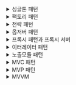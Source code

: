 <details>
<summary>싱글톤 패턴</summary>
<div markdown="1">

- 싱글톤 패턴은 생성패턴 중하나이다.
	- 시스템이 어떤 구체 클래스를 사용하는지에 대한 정보를 캡슐화
	- 어떻게 만들고 어떻게 결합하는지에 대한 부분을 가려줌
	- 따라서 객체의 생성과 조합을 캡슐화하여 객체가 생성되거나 변경되어도 시스템 구조에 크게 영향 받지 않도록 한다.
- 클래스의 인스턴스가 하나임을 항상 보장하는 패턴
- logging, thread pool 등 여러 객체를 관리하는 역할의 객체에 주로 사용
- 구현 방법
1. Eager initialization
```java
public class Singleton {

	private static final Singleton instance = new SingleTone();

	private Singleton() {
	}

	public static Singleton getInstance() {
		return instance;
	}
}
```
- 가장 간단한 방법
- 클래스 로딩단에서 instance를 생성함. 다만 클래스 로딩단에서 생성하기 때문에 사용하지 않는 경우 낭비발생
2. static block initialization
```java
public class Singleton {

	private static final Singleton instance;

	static {
		try {
			instance = new Singleton();
		} catch(Exception e) {
			// throw exception
		}
	}

	private Singleton() {
	}

	public static Singleton getInstance() {
		return instance;
	}
}
```
1번 방법과는 다르게 exception 발생 시 처리를 진행할 수 있으나 마찬가지로 클래스 로딩시점에 생기기 때문에 낭비발생

3.  Lazy initialzation
```java
public class Singleton {

	private static Singleton instance;

	private Singleton() {
	}

	public static Singleton getInstance() {
		if (instance == null) {
			instance = new Singleton();
		}
		return instance;
	}
}

```
- 클래스 로딩시점이 아닌 `getInstance()` 호출 시점에 인스턴스가 생성되기 때문에 낭비에서 해결이 된다. 다만 멀티스레드환경에서 여러개의 스레드가 동시에 해당 메소드를 호출하게 되는 경우 인스턴스가 여러개 생성될 수 있음
- 싱글스레드 환경이 보장되는 경우에만 사용해야함 (결국 스프링에선 사용할 수 없음)

4. Thread safe 
```java
public class Singleton {

	private static Singleton instance;

	private Singleton() {
	}

	public static synchronized Singleton getInstance() {
		if (instance == null) {
			instance = new Singleton();
		}
		return instance;
	}
}
```
- `getInstance()`의 호출이 여러 스레드에서 일어나느 것이 문제라면 `synchronized`를 사용하여 메소드에 들어오는 스레드를 하나로 제한걸면 된다.
- 다만 `getInstance()` 호출 시 이미 인스턴스가 호출되었는데도 `synchronized`가 걸리기 때문에 아래와 같이 null인 경우에만 lock을 걸면 된다.
```java
public class Singleton {

	private static Singleton instance;

	private Singleton() {
	}

	public static synchronized Singleton getInstance() {
		if (instance == null) {
			synchronized (Singleton.class) {
				instance = new Singleton();
			}
		}
		return instance;
	}
}
```

5. LazyHolder
```java
public class Singleton {

	private Singleton() {
	}

	public static Singleton getInstance() {
		return LazyHolder.instance;
	}

	private static class LazyHolder {
		private static final Singleton instance = new Singleton();
	}
}
```
- 인스턴스에 대한 생성 자체를 JVM에게 맡기는 방법이다.
- 클래스의 내부 클래스는 클래스 로딩이 될 때 올라가지 않기 때문에 내부 클래스에 숨겨둔 다음 호출될 때 내부 클래스를 로딩하는 방식이다.
- 이때 내부 클래스를 로딩하고 초기화하는 것은 JVM의 영역이며 Thread safe를 보장한다.

6. Enum
```java
public enum Singleton {

	INSTANCE;

	// code
}
```
- enum은 싱글톤임을 항상 보장하기 때문에 해당 방식을 사용할 수 있다.
</div>
</details>

<details>
<summary>팩토리 패턴</summary>
<div markdown="1">
	
- 객체 생성 부분을 떼어내 추상화한 패턴
- 보통은 상위 클래스 하나가 있고 이에 대한 구현체가 여러개 있을 때 상황에 따라 원하는 인스턴스를 리턴해주는 방식이다
- 따라서 인터페이스에 따른 구현체를 두기 편해지기 때문에 추상화에 도움이 된다.
	
</div>
</details>

<details>
<summary>전략 패턴</summary>
<div markdown="1">

- 특정한 행위가 있을때 해당 행위에 대해서 추상화를 한 인터페이스를 두고, 각각의 행위에 대한 전략에 따라 구현체를 두는 디자인 패턴이다. 필요한 상황에 따라서 특정 전략 구현체를 사용하는 방식으로 전략을 수정한다.
- 상태패턴도 마찬가지로 상태에 대한 추상화된 인터페이스를 두고 상태를 계속해서 변경하는 방법이기는 하다. 다만 상태패턴은 현재 상태에서 메소드가 동작했을 때 다음 상태에 대해서 변화할 수 있지만 전략 패턴은 전략 그자체에 대한 행위만을 진행하여 다른 전략으로의 상태변화가 없다.

</div>
</details>

<details>
<summary>옵저버 패턴</summary>
<div markdown="1">

</div>
</details>

<details>
<summary>프록시 패턴과 프록시 서버</summary>
<div markdown="1">

</div>
</details>

<details>
<summary>이터레이터 패턴</summary>
<div markdown="1">

</div>
</details>

<details>
<summary>노출모듈 패턴</summary>
<div markdown="1">

</div>
</details>

<details>
<summary>MVC 패턴</summary>
<div markdown="1">

</div>
</details>

<details>
<summary>MVP 패턴</summary>
<div markdown="1">

</div>
</details>

<details>
<summary>MVVM </summary>
<div markdown="1">

</div>
</details>
